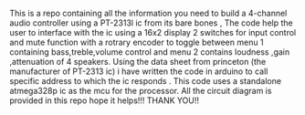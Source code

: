 This is a repo containing all the information you need to build a 4-channel audio controller using a PT-2313l ic from its bare bones ,
The code help the user to interface with the ic using a 16x2 display 2 switches for input control and mute function with a rotrary encoder to toggle between menu 1 containing bass,treble,volume control and menu 2 contains loudness ,gain ,attenuation of 4 speakers.
Using the data sheet from princeton (the manufacturer of PT-2313 ic) i have written the code in arduino to call specific address to which the ic responds .
This code uses a standalone atmega328p ic as the mcu for the processor.
All the circuit diagram is provided in this repo hope it helps!!!
THANK YOU!!
